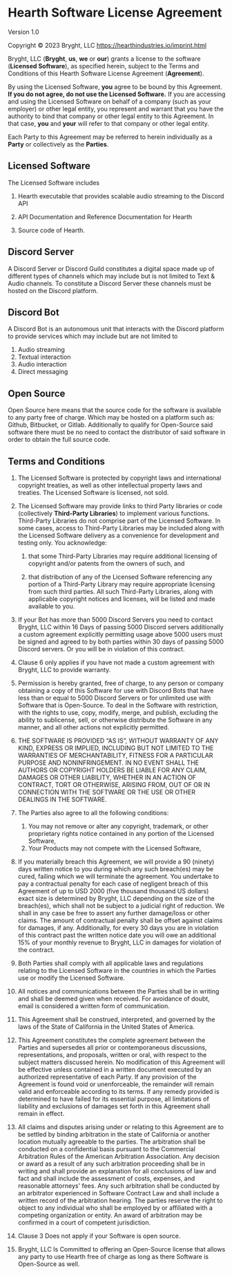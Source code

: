 # Hearth Software License Agreement

Version 1.0

Copyright © 2023 Bryght, LLC <https://hearthindustries.io/imprint.html>

Bryght, LLC (**Bryght**, **us**, **we** or **our**) grants a license to the
software (**Licensed Software**), as specified herein, subject to the Terms and
Conditions of this Hearth Software License Agreement (**Agreement**).

By using the Licensed Software, **you** agree to be bound by this Agreement.
**If you do not agree, do not use the Licensed Software.** If you are accessing
and using the Licensed Software on behalf of a company (such as your employer)
or other legal entity, you represent and warrant that you have the authority to
bind that company or other legal entity to this Agreement. In that case, **you**
and **your** will refer to that company or other legal entity.

Each Party to this Agreement may be referred to herein individually as a
**Party** or collectively as the **Parties**.

## Licensed Software

The Licensed Software includes

1. Hearth executable that provides scalable audio streaming to the Discord API

2. API Documentation and Reference Documentation for Hearth

3. Source code of Hearth.

## Discord Server
A Discord Server or Discord Guild constitutes a digital space made up of different types of channels which may
include but is not limited to Text & Audio channels. 
To constitute a Discord Server these channels must be hosted on the Discord platform.

## Discord Bot
A Discord Bot is an autonomous unit that interacts with the Discord platform to provide services which may include but are not limited to
1. Audio streaming
2. Textual interaction
3. Audio interaction
4. Direct messaging

## Open Source
Open Source here means that the source code for the software is available to any party free of charge. Which may be hosted on a platform such as: Github, Bitbucket, or Gitlab. Additionally to qualify for Open-Source said software there must be no need to contact the distributor of said software in order to obtain the full source code.

## Terms and Conditions

1. The Licensed Software is protected by copyright laws and international
   copyright treaties, as well as other intellectual property laws and
   treaties. The Licensed Software is licensed, not sold.

2. The Licensed Software may provide links to third Party libraries or code
   (collectively **Third-Party Libraries**) to implement various functions.
   Third-Party Libraries do not comprise part of the Licensed Software. In some
   cases, access to Third-Party Libraries may be included along with the
   Licensed Software delivery as a convenience for development and testing
   only. You acknowledge:

    1. that some Third-Party Libraries may require additional licensing of
       copyright and/or patents from the owners of such, and

    2. that distribution of any of the Licensed Software referencing any portion
       of a Third-Party Library may require appropriate licensing from such
       third parties. All such Third-Party Libraries, along with applicable
       copyright notices and licenses, will be listed and made available to
       you.

3. If your Bot has more than 5000 Discord Servers you need to contact Bryght, LLC within 16 Days of passing
5000 Discord servers additionally a custom agreement explicitly permitting usage above 5000 users must be signed and agreed to by both parties
within 30 days of passing 5000 Discord servers. Or you will be in violation of this contract. 

4. Clause 6 only applies if you have not made a custom agreement with Bryght, LLC to provide warranty.
5. Permission is hereby granted, free of charge, to any person or company obtaining a copy of this Software for use with Discord Bots that have less than or equal to 5000 Discord Servers or for unlimited use with Software that is Open-Source. To deal in the Software with restriction, with the rights to use, copy, modify, merge, and publish, excluding the ability to sublicense, sell, or otherwise distribute the Software in any manner, and all other actions not explicitly permitted.
6. THE SOFTWARE IS PROVIDED “AS IS”, WITHOUT WARRANTY OF ANY KIND, EXPRESS OR IMPLIED, INCLUDING BUT NOT LIMITED TO THE WARRANTIES OF MERCHANTABILITY, FITNESS FOR A PARTICULAR PURPOSE AND NONINFRINGEMENT. IN NO EVENT SHALL THE AUTHORS OR COPYRIGHT HOLDERS BE LIABLE FOR ANY CLAIM, DAMAGES OR OTHER LIABILITY, WHETHER IN AN ACTION OF CONTRACT, TORT OR OTHERWISE, ARISING FROM, OUT OF OR IN CONNECTION WITH THE SOFTWARE OR THE USE OR OTHER DEALINGS IN THE SOFTWARE.
7. The Parties also agree to all the following conditions:
   1. You may not remove or alter any copyright, trademark, or other proprietary rights notice contained in any portion of the Licensed Software,
   2. Your Products may not compete with the Licensed Software,
8. If you materially breach this Agreement, we will provide a 90 (ninety) days written notice to you during which any such breach(es) may be cured, failing which we will terminate the agreement. You undertake to pay a contractual penalty for each case of negligent breach of this Agreement of up to USD 2000 (five thousand thousand US dollars) exact size is determined by Bryght, LLC depending on the size of the breach(es), which shall not be subject to a judicial right of reduction. We shall in any case be free to assert any further damage/loss or other claims. The amount of contractual penalty shall be offset against claims for damages, if any. Additionally, for every 30 days you are in violation of this contract past the written notice date you will owe an additional 15% of your monthly revenue to Bryght, LLC in damages for violation of the contract.
9. Both Parties shall comply with all applicable laws and regulations relating to the Licensed Software in the countries in which the Parties use or modify the Licensed Software.
10. All notices and communications between the Parties shall be in writing and shall be deemed given when received. For avoidance of doubt, email is considered a written form of communication.
11. This Agreement shall be construed, interpreted, and governed by the laws of the State of California in the United States of America.
12. This Agreement constitutes the complete agreement between the Parties and supersedes all prior or contemporaneous discussions, representations, and proposals, written or oral, with respect to the subject matters discussed herein. No modification of this Agreement will be effective unless contained in a written document executed by an authorized representative of each Party. If any provision of the Agreement is found void or unenforceable, the remainder will remain valid and enforceable according to its terms. If any remedy provided is determined to have failed for its essential purpose, all limitations of liability and exclusions of damages set forth in this Agreement shall remain in effect.
13. All claims and disputes arising under or relating to this Agreement are to be settled by binding arbitration in the state of California or another location mutually agreeable to the parties. The arbitration shall be conducted on a confidential basis pursuant to the Commercial Arbitration Rules of the American Arbitration Association. Any decision or award as a result of any such arbitration proceeding shall be in writing and shall provide an explanation for all conclusions of law and fact and shall include the assessment of costs, expenses, and reasonable attorneys' fees. Any such arbitration shall be conducted by an arbitrator experienced in Software Contract Law and shall include a written record of the arbitration hearing. The parties reserve the right to object to any individual who shall be employed by or affiliated with a competing organization or entity. An award of arbitration may be confirmed in a court of competent jurisdiction.
14. Clause 3 Does not apply if your Software is open source.
15. Bryght, LLC Is Committed to offering an Open-Source license that allows any party to use Hearth free of charge as long as there Software is Open-Source as well.